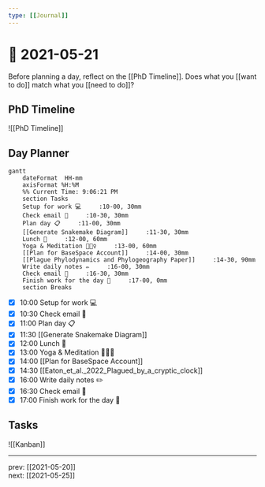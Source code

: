 ```yaml
---
type: [[Journal]]
---
```


# 📆 2021-05-21

Before planning a day, reflect on the [[PhD Timeline]]. Does what you [[want to do]] match what you [[need to do]]?

## PhD Timeline

![[PhD Timeline]]

## Day Planner
```mermaid
gantt
    dateFormat  HH-mm
    axisFormat %H:%M
    %% Current Time: 9:06:21 PM
    section Tasks
    Setup for work 💻     :10-00, 30mm
    Check email 📧     :10-30, 30mm
    Plan day 📋     :11-00, 30mm
    [[Generate Snakemake Diagram]]     :11-30, 30mm
    Lunch 🍙     :12-00, 60mm
    Yoga & Meditation 🧘🏻‍♀️     :13-00, 60mm
    [[Plan for BaseSpace Account]]     :14-00, 30mm
    [[Plague Phylodynamics and Phylogeography Paper]]     :14-30, 90mm
    Write daily notes ✏️     :16-00, 30mm
    Check email 📧     :16-30, 30mm
    Finish work for the day 🎉     :17-00, 0mm
    section Breaks

```

- [x] 10:00 Setup for work 💻
- [x] 10:30 Check email 📧
- [x] 11:00 Plan day 📋
- [x] 11:30 [[Generate Snakemake Diagram]]
- [x] 12:00 Lunch 🍙
- [x] 13:00 Yoga & Meditation 🧘🏻‍♀️
- [x] 14:00 [[Plan for BaseSpace Account]]
- [x] 14:30 [[Eaton_et_al._2022_Plagued_by_a_cryptic_clock]]
- [x] 16:00 Write daily notes ✏️
- [x] 16:30 Check email 📧
- [x] 17:00 Finish work for the day 🎉

## Tasks

![[Kanban]]

---

prev: [[2021-05-20]]  
next: [[2021-05-25]]  
